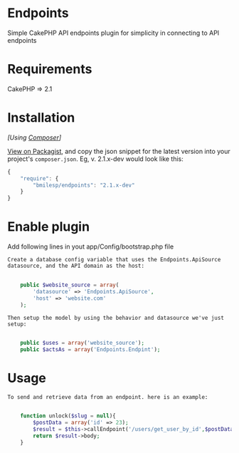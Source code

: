 Endpoints
=========

Simple CakePHP API endpoints plugin for simplicity in connecting to API endpoints


# Requirements

CakePHP => 2.1 

# Installation


_[Using [Composer](http://getcomposer.org/)]_

[View on Packagist](https://packagist.org/packages/bmilesp/endpoints), and copy the json snippet for the latest version into your project's `composer.json`. Eg, v. 2.1.x-dev would look like this:

```javascript
{
	"require": {
		"bmilesp/endpoints": "2.1.x-dev"
	}
}
```

# Enable plugin

Add following lines in yout app/Config/bootstrap.php file

	Create a database config variable that uses the Endpoints.ApiSource datasource, and the API domain as the host:

```php
	
	public $website_source = array(
    	'datasource' => 'Endpoints.ApiSource',
    	'host' => 'website.com'
    );
``` 

	Then setup the model by using the behavior and datasource we've just setup:

```php
	
	public $uses = array('website_source');
	public $actsAs = array('Endpoints.Endpint');

```


# Usage

	To send and retrieve data from an endpoint. here is an example:

```php

	function unlock($slug = null){
		$postData = array('id' => 23);
		$result = $this->callEndpoint('/users/get_user_by_id',$postData);
		return $result->body; 	
	}

```
